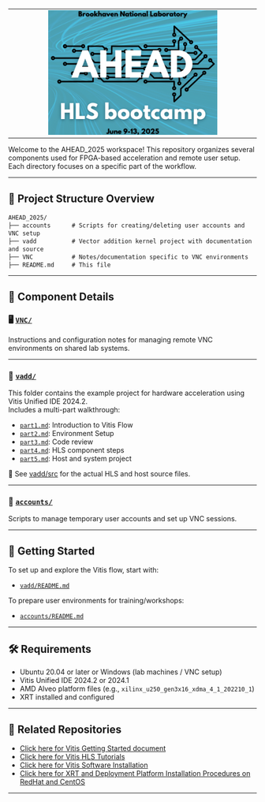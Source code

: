 <table class="sphinxhide" width="100%">
   <td align="center"><img src="vadd/images/copy.png" width="70%"/>
   </td>

</table>


Welcome to the AHEAD_2025 workspace! This repository organizes several components used for FPGA-based acceleration and remote user setup. Each directory focuses on a specific part of the workflow.

---

## 📂 Project Structure Overview
```
AHEAD_2025/
├── accounts      # Scripts for creating/deleting user accounts and VNC setup
├── vadd          # Vector addition kernel project with documentation and source
├── VNC           # Notes/documentation specific to VNC environments
├── README.md     # This file
```

---

## 📜 Component Details


### 🖥️ [`VNC/`](./VNC)
Instructions and configuration notes for managing remote VNC environments on shared lab systems.

---

### 🔧 [`vadd/`](./vadd)
This folder contains the example project for hardware acceleration using Vitis Unified IDE 2024.2.  
Includes a multi-part walkthrough:
- [`part1.md`](./vadd/part1.md): Introduction to Vitis Flow
- [`part2.md`](./vadd/part2.md): Environment Setup  
- [`part3.md`](./vadd/part3.md): Code review
- [`part4.md`](./vadd/part4.md): HLS component steps  
- [`part5.md`](./vadd/part5.md): Host and system project

📁 See [vadd/src](./vadd/src) for the actual HLS and host source files.

---

### 👤 [`accounts/`](./accounts)
Scripts to manage temporary user accounts and set up VNC sessions.

<!-- Includes:
- `user_create.sh` / `user_delete.sh`: User management
- `user_vnc.sh`: VNC setup per user
- `README.md`: Details for system admins -->


---

## 🧭 Getting Started

To set up and explore the Vitis flow, start with:
- [`vadd/README.md`](./vadd/README.md)

To prepare user environments for training/workshops:
- [`accounts/README.md`](./accounts/README.md)

---

## 🛠️ Requirements
- Ubuntu 20.04 or later or Windows (lab machines / VNC setup)
- Vitis Unified IDE 2024.2 or 2024.1
- AMD Alveo platform files (e.g., `xilinx_u250_gen3x16_xdma_4_1_202210_1`)
- XRT installed and configured

---

## 🔗 Related Repositories

- [Click here for Vitis Getting Started document](https://docs.amd.com/r/en-US/Vitis-Tutorials-Getting-Started/Vitis-Tutorials-Getting-Started-XD098)
- [Click here for Vitis HLS Tutorials](https://xilinx.github.io/Vitis-Tutorials/2022-1/build/html/docs/Getting_Started/Vitis_HLS/Getting_Started_Vitis_HLS.html)
- [Click here for Vitis Software Installation](https://docs.amd.com/r/en-US/ug1400-vitis-embedded/Vitis-Software-Platform-Installation)
- [Click here for XRT and Deployment Platform Installation Procedures on RedHat and CentOS](https://docs.amd.com/r/en-US/ug1301-getting-started-guide-alveo-accelerator-cards/XRT-and-Deployment-Platform-Installation-Procedures-on-RedHat-and-CentOS)

---
